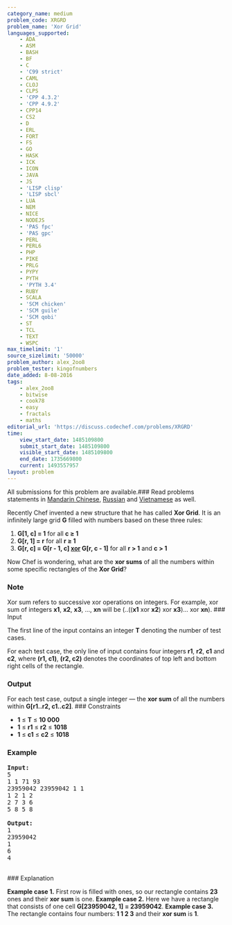 ```yaml
---
category_name: medium
problem_code: XRGRD
problem_name: 'Xor Grid'
languages_supported:
    - ADA
    - ASM
    - BASH
    - BF
    - C
    - 'C99 strict'
    - CAML
    - CLOJ
    - CLPS
    - 'CPP 4.3.2'
    - 'CPP 4.9.2'
    - CPP14
    - CS2
    - D
    - ERL
    - FORT
    - FS
    - GO
    - HASK
    - ICK
    - ICON
    - JAVA
    - JS
    - 'LISP clisp'
    - 'LISP sbcl'
    - LUA
    - NEM
    - NICE
    - NODEJS
    - 'PAS fpc'
    - 'PAS gpc'
    - PERL
    - PERL6
    - PHP
    - PIKE
    - PRLG
    - PYPY
    - PYTH
    - 'PYTH 3.4'
    - RUBY
    - SCALA
    - 'SCM chicken'
    - 'SCM guile'
    - 'SCM qobi'
    - ST
    - TCL
    - TEXT
    - WSPC
max_timelimit: '1'
source_sizelimit: '50000'
problem_author: alex_2oo8
problem_tester: kingofnumbers
date_added: 8-08-2016
tags:
    - alex_2oo8
    - bitwise
    - cook78
    - easy
    - fractals
    - maths
editorial_url: 'https://discuss.codechef.com/problems/XRGRD'
time:
    view_start_date: 1485109800
    submit_start_date: 1485109800
    visible_start_date: 1485109800
    end_date: 1735669800
    current: 1493557957
layout: problem
---
```

All submissions for this problem are available.###  Read problems statements in [Mandarin Chinese](http://www.codechef.com/download/translated/COOK78/mandarin/XRGRD.pdf), [Russian](http://www.codechef.com/download/translated/COOK78/russian/XRGRD.pdf) and [Vietnamese](http://www.codechef.com/download/translated/COOK78/vietnamese/XRGRD.pdf) as well.

Recently Chef invented a new structure that he has called **Xor Grid**. It is an infinitely large grid **G** filled with numbers based on these three rules:

1. **G\[1, c\] = 1** for all **c ≥ 1**
2. **G\[r, 1\] = r** for all **r ≥ 1**
3. **G\[r, c\] = G\[r - 1, c\] [xor](http://en.wikipedia.org/wiki/Bitwise_operation#XOR) G\[r, c - 1\]** for all **r > 1** and **c > 1**

Now Chef is wondering, what are the **xor sums** of all the numbers within some specific rectangles of the **Xor Grid**?

### Note

 Xor sum refers to successive xor operations on integers. For example, xor sum of integers **x1**, **x2**, **x3**, ..., **xn** will be (..((**x1** xor **x2**) xor **x3**)... xor **xn**). ### Input

The first line of the input contains an integer **T** denoting the number of test cases.

For each test case, the only line of input contains four integers **r1**, **r2**, **c1** and **c2**, where **(r1, c1)**, **(r2, c2)** denotes the coordinates of top left and bottom right cells of the rectangle.

### Output

For each test case, output a single integer ― the **xor sum** of all the numbers within **G\[r1..r2, c1..c2\]**. ### Constraints

- **1** ≤ **T** ≤ **10 000**
- **1** ≤ **r1** ≤ **r2** ≤ **1018**
- **1** ≤ **c1** ≤ **c2** ≤ **1018**

### Example

<pre><b>Input:</b>
5
1 1 71 93
23959042 23959042 1 1
1 2 1 2
2 7 3 6
5 8 5 8

<b>Output:</b>
1
23959042
1
6
4

</pre>### Explanation
**Example case 1.** First row is filled with ones, so our rectangle contains **23** ones and their **xor sum** is one. **Example case 2.** Here we have a rectangle that consists of one cell **G\[23959042, 1\] = 23959042**. **Example case 3.** The rectangle contains four numbers: **1 1 2 3** and their **xor sum** is **1**.
